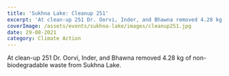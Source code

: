 ```yaml
---
title: 'Sukhna Lake: Cleanup 251'
excerpt: 'At clean-up 251 Dr. Oorvi, Inder, and Bhawna removed 4.28 kg of non-biodegradable waste from Sukhna Lake.'
coverImage: /assets/events/sukhna-lake/images/cleanup251.jpg
date: 29-08-2021
category: Climate Action
---
```


<p>At clean-up 251 Dr. Oorvi, Inder, and Bhawna removed 4.28 kg of non-biodegradable waste from Sukhna Lake.</p>

